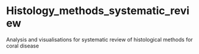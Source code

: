 # Histology_methods_systematic_review
Analysis and visualisations for systematic review of histological methods for coral disease
